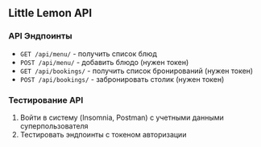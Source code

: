## Little Lemon API

### API Эндпоинты
- `GET /api/menu/` - получить список блюд
- `POST /api/menu/` - добавить блюдо (нужен токен)
- `GET /api/bookings/` - получить список бронирований (нужен токен)
- `POST /api/bookings/` - забронировать столик (нужен токен)

### Тестирование API
1. Войти в систему (Insomnia, Postman) с учетными данными суперпользователя
2. Тестировать эндпоинты с токеном авторизации
